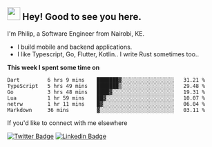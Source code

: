 <h2><img src="https://slackmojis.com/emojis/3643-cool-doge/download" width="30"/> Hey! Good to see you here.</h2>

<p>I'm Philip, a Software Engineer from Nairobi, KE. 

- I build mobile and backend applications.
- I like Typescript, Go, Flutter, Kotlin.. I write Rust sometimes too..</p>

**This week I spent some time on**
<!--START_SECTION:waka-->

```text
Dart         6 hrs 9 mins    ███████▓░░░░░░░░░░░░░░░░░   31.21 %
TypeScript   5 hrs 49 mins   ███████▒░░░░░░░░░░░░░░░░░   29.48 %
Go           3 hrs 48 mins   ████▓░░░░░░░░░░░░░░░░░░░░   19.31 %
Lua          1 hr 59 mins    ██▓░░░░░░░░░░░░░░░░░░░░░░   10.07 %
netrw        1 hr 11 mins    █▓░░░░░░░░░░░░░░░░░░░░░░░   06.04 %
Markdown     36 mins         ▓░░░░░░░░░░░░░░░░░░░░░░░░   03.11 %
```

<!--END_SECTION:waka-->

If you'd like to connect with me elsewhere

[![Twitter Badge](https://img.shields.io/badge/-Twitter-1ca0f1?style=flat-square&labelColor=1ca0f1&logo=twitter&logoColor=white&link=https://twitter.com/_diogorodrigues)](https://twitter.com/kimathiphil)  [![Linkedin Badge](https://img.shields.io/badge/-LinkedIn-blue?style=flat-square&logo=Linkedin&logoColor=white&link=https://www.linkedin.com/in/philip-kimathi-2604a9114/)](https://www.linkedin.com/in/philip-kimathi-2604a9114/)
